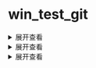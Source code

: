 # win_test_git
<details>
<summary>展开查看</summary>
<pre><code>System.out.println("Hello to see U!");
</code></pre>
</details>

<details>
<summary>展开查看</summary>
<h1>hello</h1>
<h2>hello</h2>
</details>

<details>
<summary>展开查看</summary>
具体内容
</details>
  
